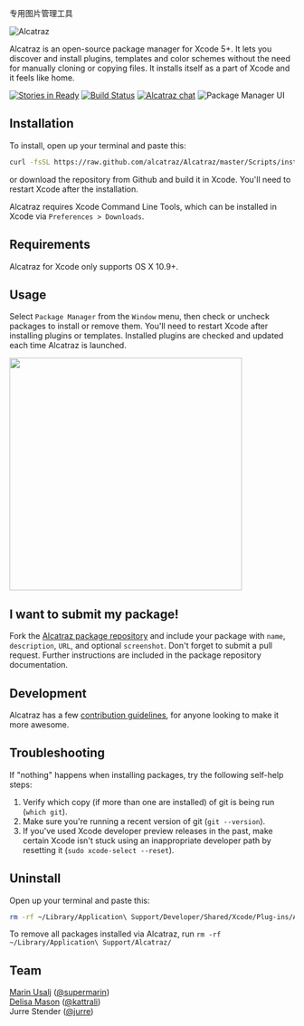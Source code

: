 专用图片管理工具

![Alcatraz](http://alcatraz.io/images/header@2x.png)

Alcatraz is an open-source package manager for Xcode 5+. It lets you discover and install plugins, templates and color schemes without the need for manually cloning or copying files. It installs itself as a part of Xcode and it feels like home.

[![Stories in Ready](https://badge.waffle.io/alcatraz/Alcatraz.svg?label=ready)](https://waffle.io/alcatraz/Alcatraz)
[![Build Status](https://travis-ci.org/alcatraz/Alcatraz.svg?branch=master)](https://travis-ci.org/alcatraz/Alcatraz)
[![Alcatraz chat](https://badges.gitter.im/Join%20Chat.svg)](https://gitter.im/alcatraz/alcatraz)
![Package Manager UI](http://alcatraz.io/images/screenshot@2x.png)

## Installation

To install, open up your terminal and paste this:

``` bash
curl -fsSL https://raw.github.com/alcatraz/Alcatraz/master/Scripts/install.sh | sh
```
or download the repository from Github and build it in Xcode. You'll need to restart Xcode after the installation.

Alcatraz requires Xcode Command Line Tools, which can be installed in Xcode via `Preferences > Downloads`.

## Requirements

Alcatraz for Xcode only supports OS X 10.9+.

## Usage

Select `Package Manager` from the `Window` menu, then check or uncheck packages to install or remove them. You'll need to restart Xcode after installing plugins or templates. Installed plugins are checked and updated each time Alcatraz is launched.

<img src="http://alcatraz.io/images/menu@2x.png" width="411px"/>

## I want to submit my package!

Fork the [Alcatraz package repository](https://github.com/alcatraz/alcatraz-packages) and include your package with `name`, `description`, `URL`, and optional `screenshot`. Don't forget to submit a pull request. Further instructions are included in the package repository documentation.

## Development

Alcatraz has a few [contribution guidelines](https://github.com/alcatraz/Alcatraz/blob/master/CONTRIBUTING.md), for anyone looking to make it more awesome.

## Troubleshooting

If "nothing" happens when installing packages, try the following self-help steps:

1. Verify which copy (if more than one are installed) of git is being run (`which git`).
2. Make sure you're running a recent version of git (`git --version`).
3. If you've used Xcode developer preview releases in the past, make certain Xcode isn't stuck using an inappropriate developer path by resetting it (`sudo xcode-select --reset`).

## Uninstall

Open up your terminal and paste this:

```bash
rm -rf ~/Library/Application\ Support/Developer/Shared/Xcode/Plug-ins/Alcatraz.xcplugin
```

To remove all packages installed via Alcatraz, run `rm -rf ~/Library/Application\ Support/Alcatraz/`

## Team

[Marin Usalj](http://supermar.in) ([@supermarin](https://github.com/supermarin))<br>
[Delisa Mason](http://delisa.me) ([@kattrali](https://github.com/kattrali))<br>
Jurre Stender ([@jurre](https://github.com/jurre))<br>
